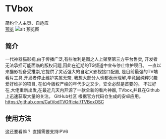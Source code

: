 # TVbox
简约个人主页、自适应  
[预览](https://missyao.ml/)
![alt 预览图](https://tvbox.missyao.top/WechatIMG25.jpeg)

## 简介
一代神器猫影视,由于传播广泛,有些唯利是图之人上架至第三方平台售卖,
开发者无法承担可能面临的版权问题,因此在近期的TG频道中宣布停止维护项目。
一直以来猫影视备受推崇,它提供了灵活强大的自定义影视接口配置,
是目前最强的TV端看片工具,开发者停止维护实属无奈,
我想大部分人也都表示理解,毕竟因纯粹兴趣爱好维护的项目,
在如今版权严峻的年代少之又少，安全必然是首要的。
不过好在,大佬重新出发,在最近几天内开源了一款全新的看片神器,
TVbox,并且在Github上迅速获取大量的关注。
GitHub社区 根据官方代码仓生成的安卓应用。
https://github.com/CatVodTVOfficial/TVBoxOSC

## 使用方法
这还要看嘛？
直播需要支持IPV6
</html>
